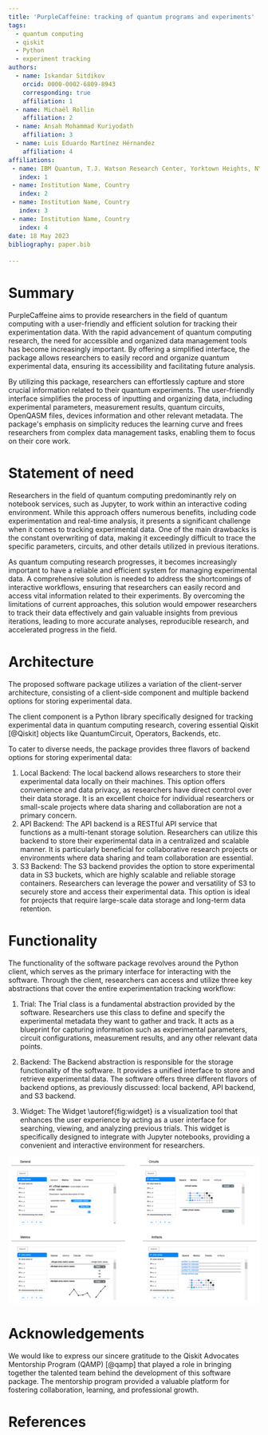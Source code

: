 ```yaml
---
title: 'PurpleCaffeine: tracking of quantum programs and experiments'
tags:
  - quantum computing
  - qiskit
  - Python
  - experiment tracking
authors:
  - name: Iskandar Sitdikov
    orcid: 0000-0002-6809-8943
    corresponding: true 
    affiliation: 1
  - name: Michaël Rollin
    affiliation: 2
  - name: Ansah Mohammad Kuriyodath
    affiliation: 3
  - name: Luis Eduardo Martínez Hérnandez
    affiliation: 4
affiliations:
 - name: IBM Quantum, T.J. Watson Research Center, Yorktown Heights, NY 10598, USA
   index: 1
 - name: Institution Name, Country
   index: 2
 - name: Institution Name, Country
   index: 3
 - name: Institution Name, Country
   index: 4
date: 18 May 2023
bibliography: paper.bib

---
```


# Summary

PurpleCaffeine aims to provide researchers in the field of quantum computing
with a user-friendly and efficient solution for tracking their 
experimentation data. With the rapid advancement of quantum 
computing research, the need for accessible and organized data 
management tools has become increasingly important. By offering 
a simplified interface, the package allows researchers to easily 
record and organize quantum experimental data, ensuring its accessibility
and facilitating future analysis.

By utilizing this package, researchers can effortlessly capture and 
store crucial information related to their quantum experiments. The 
user-friendly interface simplifies the process of inputting and 
organizing data, including experimental parameters, measurement 
results, quantum circuits, OpenQASM files, devices information and other
relevant metadata. The package's emphasis on simplicity 
reduces the learning curve and frees researchers from complex data 
management tasks, enabling them to focus on their core work. 

# Statement of need

Researchers in the field of quantum computing predominantly rely on 
notebook services, such as Jupyter, to work within an interactive 
coding environment. While this approach offers numerous benefits, 
including code experimentation and real-time analysis, it presents 
a significant challenge when it comes to tracking experimental data. 
One of the main drawbacks is the constant overwriting of data, 
making it exceedingly difficult to trace the specific parameters, 
circuits, and other details utilized in previous iterations.

As quantum computing research progresses, it becomes increasingly 
important to have a reliable and efficient system for managing 
experimental data. A comprehensive solution is needed to address 
the shortcomings of interactive workflows, ensuring that researchers
can easily record and access vital information related to their experiments.
By overcoming the limitations of current approaches, this solution
would empower researchers to track their data effectively and gain
valuable insights from previous iterations, leading to more accurate 
analyses, reproducible research, and accelerated progress in the field.

# Architecture

The proposed software package utilizes a variation of the client-server 
architecture, consisting of a client-side component and multiple backend 
options for storing experimental data.

The client component is a Python library specifically designed for 
tracking experimental data in quantum computing research, covering essential
Qiskit [@Qiskit] objects like QuantumCircuit, Operators, Backends, etc.

To cater to diverse needs, the package provides three flavors of backend 
options for storing experimental data:
1. Local Backend: The local backend allows researchers to store 
    their experimental data locally on their machines. 
    This option offers convenience and data privacy, as 
    researchers have direct control over their data storage. 
    It is an excellent choice for individual researchers or 
    small-scale projects where data sharing and collaboration 
    are not a primary concern. 
2. API Backend: The API backend is a RESTful API service that  
    functions as a multi-tenant storage solution. 
    Researchers can utilize this backend to store their experimental 
    data in a centralized and scalable manner. 
    It is particularly beneficial for collaborative research projects or 
    environments where data sharing and team collaboration are essential. 
3. S3 Backend: The S3 backend provides the option to store experimental 
    data in S3 buckets, which are highly scalable and reliable storage 
    containers. Researchers can leverage the power and versatility of 
    S3 to securely store and access their experimental data. 
    This option is ideal for projects that require large-scale data storage
    and long-term data retention.



# Functionality

The functionality of the software package revolves around the Python client, 
which serves as the primary interface for interacting with the software. 
Through the client, researchers can access and utilize three key abstractions 
that cover the entire experimentation tracking workflow:

1. Trial: The Trial class is a fundamental abstraction provided by the software. 
Researchers use this class to define and specify the experimental metadata 
they want to gather and track. It acts as a blueprint for capturing information 
such as experimental parameters, circuit configurations, measurement results, 
and any other relevant data points.

2. Backend: The Backend abstraction is responsible for the storage functionality 
of the software. It provides a unified interface to store and retrieve experimental 
data. The software offers three different flavors of backend options, as previously
discussed: local backend, API backend, and S3 backend.

3. Widget: The Widget \autoref{fig:widget} is a visualization tool that enhances the user experience by acting 
as a user interface for searching, viewing, and analyzing previous trials. 
This widget is specifically designed to integrate with Jupyter notebooks, 
providing a convenient and interactive environment for researchers.

![Widget.\label{fig:widget}](./images/widget.png)

# Acknowledgements

We would like to express our sincere gratitude to the Qiskit Advocates Mentorship 
Program (QAMP) [@qamp] that played a role in bringing together the talented team behind 
the development of this software package. The mentorship program provided a valuable 
platform for fostering collaboration, learning, and professional growth.

# References